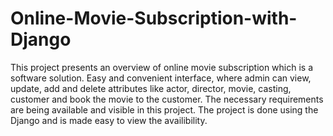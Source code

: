 # Online-Movie-Subscription-with-Django
This project presents an overview of online movie subscription which is a software solution. Easy and convenient interface, where admin can view, update, add and delete attributes like actor, director, movie, casting, customer and book the movie to the customer. The necessary requirements are being available and visible in this project. The project is done using the Django and is made easy to view the availibility.
